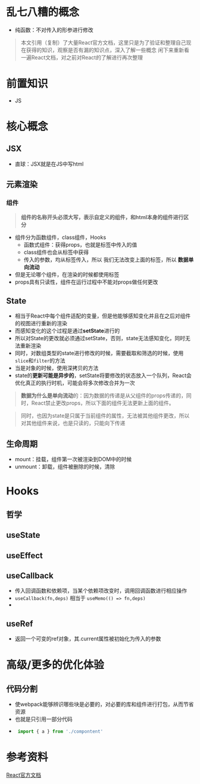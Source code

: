 # 乱七八糟的概念
- 纯函数：不对传入的形参进行修改
 
> 本文引用（复制）了大量React官方文档，这里只是为了验证和整理自己现在获得的知识，观察是否有漏的知识点，深入了解一些概念
> 闲下来重新看一遍React文档，对之前对React的了解进行再次整理
# 前置知识
- JS
# 核心概念
## JSX
- 直球：JSX就是在JS中写html
## 元素渲染
### 组件
> **组件的名称开头必须大写，表示自定义的组件，和html本身的组件进行区分**
- 组件分为函数组件，class组件，Hooks
    - 函数式组件：获得props，也就是标签中传入的值
    - class组件也会从标签中获得
    - 传入的参数，均从标签传入，所以 我们无法改变上面的标签，所以 **数据单向流动**
- 但是无论哪个组件，在渲染的时候都使用标签
- props具有只读性，组件在运行过程中不能对props做任何更改

## State 
- 相当于React中每个组件适配的变量，但是他能够感知变化并且在之后对组件的视图进行重新的渲染
- 而感知变化的这个过程是通过**setState**进行的
- 所以对State的更改就必须通过setState，否则，state无法感知变化，同时无法重新渲染
- 同时，对数组类型的state进行修改的时候，需要截取和筛选的时候，使用```slice```和```filter```的方法
- 当是对象的时候，使用深拷贝的方法
- state的**更新可能是异步的**，setState将要修改的状态放入一个队列，React会优化真正的执行时机，可能会将多次修改合并为一次

> **数据为什么是单向流动**的：因为数据的传递是从父组件的props传递的，同时，React禁止更改props，所以下面的组件无法更新上面的组件。

> 同时，也因为state是只属于当前组件的属性，无法被其他组件更改，所以对其他组件来说，也是只读的，只能向下传递

## 生命周期
- mount：挂载，组件第一次被渲染到DOM中的时候
- unmount：卸载，组件被删除的时候，清除

# Hooks
## 哲学

## useState

## useEffect
## useCallback
- 传入回调函数和依赖项，当某个依赖项改变时，调用回调函数进行相应操作
- ```useCallback(fn,deps)``` 相当于 ```useMemo(() => fn,deps)```
- 
## useRef
- 返回一个可变的ref对象，其.current属性被初始化为传入的参数
# 高级/更多的优化体验
## 代码分割
- 使webpack能够辨识哪些块是必要的，对必要的库和组件进行打包，从而节省资源
- 也就是只引用一部分代码
- ```js
   import { a } from './compontent' 
   ```

# 参考资料
[React官方文档](https://zh-hans.reactjs.org/docs/components-and-props.html)


